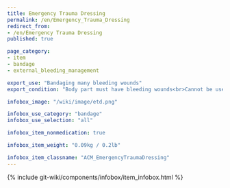 ```yaml
---
title: Emergency Trauma Dressing
permalink: /en/Emergency_Trauma_Dressing
redirect_from:
- /en/Emergency Trauma Dressing
published: true

page_category:
- item
- bandage
- external_bleeding_management

export_use: "Bandaging many bleeding wounds"
export_condition: "Body part must have bleeding wounds<br>Cannot be used to self-treat"

infobox_image: "/wiki/image/etd.png"

infobox_use_category: "bandage"
infobox_use_selection: "all"

infobox_item_nonmedication: true

infobox_item_weight: "0.09kg / 0.2lb"

infobox_item_classname: "ACM_EmergencyTraumaDressing"
---
```


{% include git-wiki/components/infobox/item_infobox.html %}